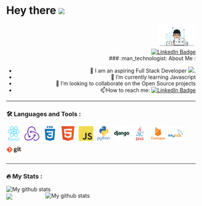 
<h1>
  Hey there
  <img src="https://media.giphy.com/media/hvRJCLFzcasrR4ia7z/giphy.gif" width="30px"/>
</h1>

<div align="right" width="200px">
  <div id="header">
  <img src="gif.gif" width="100"/>
</div>
  
  <div id="badges">
  <a href="https://www.linkedin.com/in/mubeydealpkilic">
    <img src="https://img.shields.io/badge/LinkedIn-blue?style=for-the-badge&logo=linkedin&logoColor=white" alt="LinkedIn Badge"/>
  </a>
  <br/>
</div>
</div>



<div align="right" width="200px">
### :man_technologist: About Me :

- 🔭 I am an aspiring Full Stack Developer <img src="https://media.giphy.com/media/WUlplcMpOCEmTGBtBW/giphy.gif" width="30">.
- 🌱 I’m currently learning Javascript
- 👯 I’m looking to collaborate on the Open Source projects
- :mailbox:How to reach me:  <a href="https://www.linkedin.com/in/mubeydealpkilic">
    <img src="https://img.shields.io/badge/LinkedIn-blue?style=for-the-badge&logo=linkedin&logoColor=white" alt="LinkedIn Badge"/>
  </a>
</div>






  
---

### :hammer_and_wrench: Languages and Tools :

<div>
  <img src="https://github.com/devicons/devicon/blob/master/icons/react/react-original-wordmark.svg" title="React" alt="React" width="40" height="40"/>&nbsp;
  <img src="https://github.com/devicons/devicon/blob/master/icons/redux/redux-original.svg" title="Redux" alt="Redux " width="40" height="40"/>&nbsp;
  <img src="https://github.com/devicons/devicon/blob/master/icons/css3/css3-plain-wordmark.svg"  title="CSS3" alt="CSS" width="40" height="40"/>&nbsp;
  <img src="https://github.com/devicons/devicon/blob/master/icons/html5/html5-original.svg" title="HTML5" alt="HTML" width="40" height="40"/>&nbsp;
  <img src="https://github.com/devicons/devicon/blob/master/icons/javascript/javascript-original.svg" title="JavaScript" alt="JavaScript" width="40" height="40"/>&nbsp;
  <img src="https://raw.githubusercontent.com/devicons/devicon/1119b9f84c0290e0f0b38982099a2bd027a48bf1/icons/python/python-original-wordmark.svg" title="Python" alt="Python" width="40" height="40"/>&nbsp;
   <img src="https://raw.githubusercontent.com/devicons/devicon/1119b9f84c0290e0f0b38982099a2bd027a48bf1/icons/django/django-plain-wordmark.svg" title="Django" alt="Django" width="40" height="40"/>&nbsp;
  <img src="https://github.com/devicons/devicon/blob/master/icons/java/java-original-wordmark.svg" title="Java" alt="Java" width="40" height="40"/>&nbsp;
  <img src="https://github.com/devicons/devicon/blob/master/icons/firebase/firebase-plain-wordmark.svg" title="Firebase" alt="Firebase" width="40" height="40"/>&nbsp;
  <img src="https://github.com/devicons/devicon/blob/master/icons/mysql/mysql-original-wordmark.svg" title="MySQL"  alt="MySQL" width="40" height="40"/>&nbsp;
  <img src="https://github.com/devicons/devicon/blob/master/icons/git/git-original-wordmark.svg" title="Git" alt="Git" width="40" height="40"/>
</div>

---

### :fire: My Stats :
<img align="left" width="400" src="https://github-readme-streak-stats.herokuapp.com?user=aLpSabre&theme=tokyonight" alt="My github stats" />

<img align="right" width="400"  src="https://github-readme-stats.vercel.app/api?username=aLpSabre&show_icons=true&include_all_commits=true&theme=cobalt&hide_border=true" alt="My github stats" /> 

<img align="center" width="480px" src="https://github-readme-stats.vercel.app/api/top-langs/?username=aLpSabre&layout=compact&aLpSabre&theme=tokyonight" />








